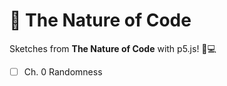 # 🌱 The Nature of Code 

Sketches from **The Nature of Code** with p5.js! 🎨💻  

- [ ] Ch. 0 Randomness

